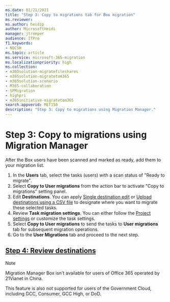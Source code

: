 ```yaml
---
ms.date: 01/21/2021
title: "Step 3: Copy to migrations tab for Box migration"
ms.reviewer: 
ms.author: heidip
author: MicrosoftHeidi
manager: jtremper
audience: ITPro
f1.keywords:
- NOCSH
ms.topic: article
ms.service: microsoft-365-migration
ms.localizationpriority: high
ms.collection:
- m365solution-migratefileshares
- m365solution-migratetom365
- m365solution-scenario 
- M365-collaboration
- SPMigration
- highpri
- m365initiative-migratetom365
search.appverid: MET150
description: "Step 3: Copy to migrations using Migration Manager."
---
```


# Step 3: Copy to migrations using Migration Manager


After the Box users have been scanned and marked as ready, add them to your migration list.  

1. In the **Users** tab, select the tasks (users) with a scan status of "Ready to migrate".
1. Select **Copy to User migrations** from the action bar to activate "Copy to migrations" setting panel.
1. Edit **Destinations**. You can apply [Single destination edit](/sharepointmigration/mm-box-step4-review-destinations) or [Upload destinations using a CSV file](/sharepointmigration/mm-box-step4-review-destinations) to designate where you want to migrate these selected tasks.
1. Review **Task migration settings**. You can either follow the [Project settings](/sharepointmigration/mm-project-settings) or customize the task settings.
1. Select **Copy to User migrations** to send the tasks to **User migrations** tab for subsequent migration operations.
1. Go to the **User Migrations** tab and proceed to the next step.

## [**Step 4: Review destinations**](mm-box-step4-review-destinations.md)


>[!NOTE]
>Migration Manager Box isn't available for users of Office 365 operated by 21Vianet in China.
>
> This feature is also not supported for users of the Government Cloud, including GCC, Consumer, GCC High, or DoD.
